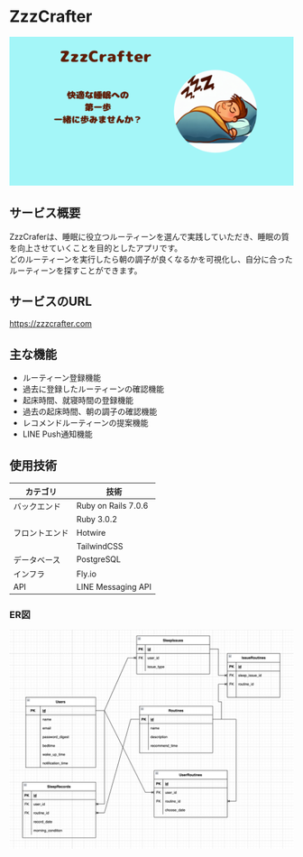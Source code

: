 # ZzzCrafter
<img src="app/assets/images/ogp.png">

## サービス概要
ZzzCraferは、睡眠に役立つルーティーンを選んで実践していただき、睡眠の質を向上させていくことを目的としたアプリです。<br>
どのルーティーンを実行したら朝の調子が良くなるかを可視化し、自分に合ったルーティーンを探すことができます。

## サービスのURL
https://zzzcrafter.com


## 主な機能
- ルーティーン登録機能
- 過去に登録したルーティーンの確認機能
- 起床時間、就寝時間の登録機能
- 過去の起床時間、朝の調子の確認機能
- レコメンドルーティーンの提案機能
- LINE Push通知機能

## 使用技術

| カテゴリ         | 技術               |
|----------------|-------------------|
| バックエンド     | Ruby on Rails 7.0.6 |
|              | Ruby 3.0.2        |
| フロントエンド   | Hotwire       |
|              | TailwindCSS    |
| データベース    | PostgreSQL        |
| インフラ        | Fly.io            |
| API            | LINE Messaging API|


### ER図
<img src="app/assets/images/er_diagram.png">
